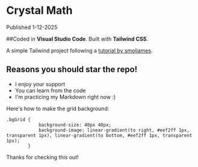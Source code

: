 # Crystal Math

Published 1-12-2025

##Coded in **Visual Studio Code**. Built with **Tailwind CSS**.

A simple Tailwind project following a [tutorial by smoljames](https://youtu.be/W-LDhPyv478).

## Reasons you should star the repo!

* I enjoy your support
* You can learn from the code
* I'm practicing my Markdown right now :)

Here's how to make the grid background:
```
.bgGrid {
            background-size: 40px 40px;
            background-image: linear-gradient(to right, #eef2ff 1px, transparent 1px), linear-gradient(to bottom, #eef2ff 1px, transparent 1px);
        }
```

Thanks for checking this out!